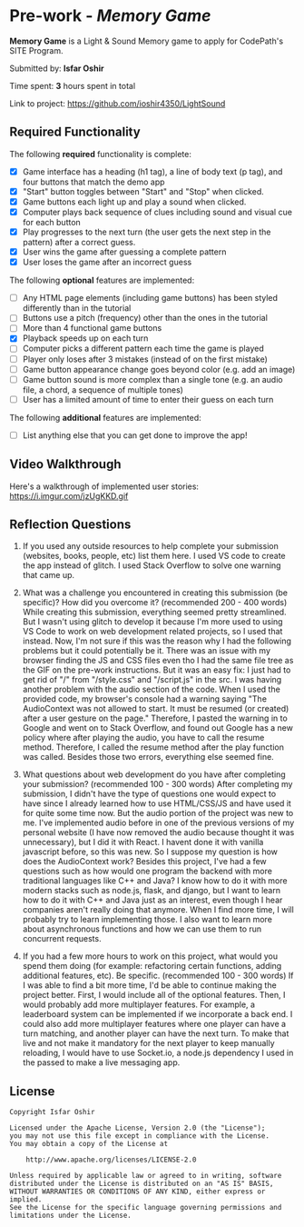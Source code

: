 # Pre-work - *Memory Game*

**Memory Game** is a Light & Sound Memory game to apply for CodePath's SITE Program. 

Submitted by: **Isfar Oshir**

Time spent: **3** hours spent in total

Link to project: https://github.com/ioshir4350/LightSound

## Required Functionality

The following **required** functionality is complete:

* [X] Game interface has a heading (h1 tag), a line of body text (p tag), and four buttons that match the demo app
* [X] "Start" button toggles between "Start" and "Stop" when clicked. 
* [X] Game buttons each light up and play a sound when clicked. 
* [X] Computer plays back sequence of clues including sound and visual cue for each button
* [X] Play progresses to the next turn (the user gets the next step in the pattern) after a correct guess. 
* [X] User wins the game after guessing a complete pattern
* [X] User loses the game after an incorrect guess

The following **optional** features are implemented:

* [ ] Any HTML page elements (including game buttons) has been styled differently than in the tutorial
* [ ] Buttons use a pitch (frequency) other than the ones in the tutorial
* [ ] More than 4 functional game buttons
* [X] Playback speeds up on each turn
* [ ] Computer picks a different pattern each time the game is played
* [ ] Player only loses after 3 mistakes (instead of on the first mistake)
* [ ] Game button appearance change goes beyond color (e.g. add an image)
* [ ] Game button sound is more complex than a single tone (e.g. an audio file, a chord, a sequence of multiple tones)
* [ ] User has a limited amount of time to enter their guess on each turn

The following **additional** features are implemented:

- [ ] List anything else that you can get done to improve the app!

## Video Walkthrough

Here's a walkthrough of implemented user stories:
https://i.imgur.com/jzUgKKD.gif


## Reflection Questions
1. If you used any outside resources to help complete your submission (websites, books, people, etc) list them here. 
I used VS code to create the app instead of glitch. I used Stack Overflow
to solve one warning that came up.

2. What was a challenge you encountered in creating this submission (be specific)? How did you overcome it? (recommended 200 - 400 words) 
While creating this submission, everything seemed pretty streamlined. But I wasn't using glitch to develop it because I'm more used to using VS Code to work on web development related projects, so I used that instead. Now, I'm not sure if this was the reason why I had the following problems but it could potentially be it. There was an issue with my browser finding the JS and CSS files even tho I had the same file tree as the GIF on the pre-work instructions. But it was an easy fix: I just had to get rid of "/" from "/style.css" and "/script.js" in the src. I was having another problem with the audio section of the code. When I used the provided code, my browser's console had a warning saying "The AudioContext was not allowed to start. It must be resumed (or created) after a user gesture on the page." Therefore, I pasted the warning in to Google and went on to Stack Overflow, and found out Google has a new policy where after playing the audio, you have to call the resume method. Therefore, I called the resume method after the play function was called. Besides those two errors, everything else seemed fine.

3. What questions about web development do you have after completing your submission? (recommended 100 - 300 words) 
After completing my submission, I didn't have the type of questions one would expect to have since I already learned how to use HTML/CSS/JS and have used it for quite some time now. But the audio portion of the project was new to me. I've implemented audio before in one of the previous versions of my personal website (I have now removed the audio because thought it was unnecessary), but I did it with React. I havent done it with vanilla javascript before, so this was new. So I suppose my question is how does the AudioContext work? Besides this project, I've had a few questions such as how would one program the backend with more traditional languages like C++ and Java? I know how to do it with more modern stacks such as node.js, flask, and django, but I want to learn how to do it with C++ and Java just as an interest, even though I hear companies aren't really doing that anymore. When I find more time, I will probably try to learn implementing those. I also want to learn more about asynchronous functions and how we can use them to run concurrent requests. 

4. If you had a few more hours to work on this project, what would you spend them doing (for example: refactoring certain functions, adding additional features, etc). Be specific. (recommended 100 - 300 words) 
If I was able to find a bit more time, I'd be able to continue making the project better. First, I would include all of the optional features. Then, I would probably add more multiplayer features. For example, a leaderboard system can be implemented if we incorporate a back end. I could also add more multiplayer features where one player can have a turn matching, and another player can have the next turn. To make that live and not make it mandatory for the next player to keep manually reloading, I would have to use Socket.io, a node.js dependency I used in the passed to make a live messaging app.



## License

    Copyright Isfar Oshir

    Licensed under the Apache License, Version 2.0 (the "License");
    you may not use this file except in compliance with the License.
    You may obtain a copy of the License at

        http://www.apache.org/licenses/LICENSE-2.0

    Unless required by applicable law or agreed to in writing, software
    distributed under the License is distributed on an "AS IS" BASIS,
    WITHOUT WARRANTIES OR CONDITIONS OF ANY KIND, either express or implied.
    See the License for the specific language governing permissions and
    limitations under the License.